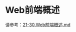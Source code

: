 # Web前端概述

请参考：[21-30.Web前端概述.md](https://github.com/jackfrued/Python-100-Days/blob/master/Day21-30/21-30.Web%E5%89%8D%E7%AB%AF%E6%A6%82%E8%BF%B0.md)

